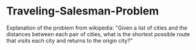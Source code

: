 # Traveling-Salesman-Problem
Explanation of the problem from wikipedia: "Given a list of cities and the distances between each pair of cities, what is the shortest possible route that visits each city and returns to the origin city?" 
